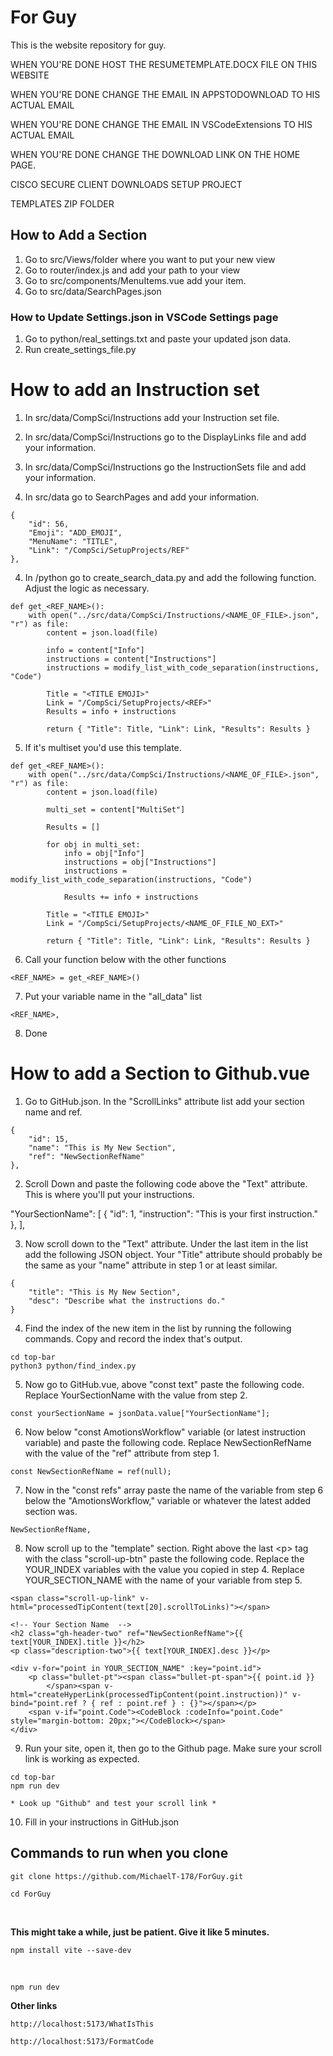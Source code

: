 # For Guy

This is the website repository for guy.

WHEN YOU'RE DONE HOST THE RESUMETEMPLATE.DOCX FILE ON THIS WEBSITE

WHEN YOU'RE DONE CHANGE THE EMAIL IN APPSTODOWNLOAD TO HIS ACTUAL EMAIL

WHEN YOU'RE DONE CHANGE THE EMAIL IN VSCodeExtensions TO HIS ACTUAL EMAIL

WHEN YOU'RE DONE CHANGE THE DOWNLOAD LINK ON THE HOME PAGE.

CISCO SECURE CLIENT DOWNLOADS SETUP PROJECT

TEMPLATES ZIP FOLDER

## How to Add a Section 

1. Go to src/Views/folder where you want to put your new view 
2. Go to router/index.js and add your path to your view 
3. Go to src/components/MenuItems.vue add your item.
4. Go to src/data/SearchPages.json

### How to Update Settings.json in VSCode Settings page

1. Go to python/real_settings.txt and paste your updated json data.
2. Run create_settings_file.py


# How to add an Instruction set

1. In src/data/CompSci/Instructions add your Instruction set file.

2. In src/data/CompSci/Instructions go to the DisplayLinks file and add your information.

3. In src/data/CompSci/Instructions go the InstructionSets file and add your information.

3. In src/data go to SearchPages and add your information.
```
{
    "id": 56,
    "Emoji": "ADD_EMOJI",
    "MenuName": "TITLE",
    "Link": "/CompSci/SetupProjects/REF"
},
```



4. In /python go to create_search_data.py and add the following function. Adjust the logic as necessary.

```
def get_<REF_NAME>():
	with open("../src/data/CompSci/Instructions/<NAME_OF_FILE>.json", "r") as file:
		content = json.load(file)

		info = content["Info"]
		instructions = content["Instructions"]
		instructions = modify_list_with_code_separation(instructions, "Code")

		Title = "<TITLE EMOJI>"
		Link = "/CompSci/SetupProjects/<REF>"
		Results = info + instructions

		return { "Title": Title, "Link": Link, "Results": Results }
```

5. If it's multiset you'd use this template.

```
def get_<REF_NAME>():
    with open("../src/data/CompSci/Instructions/<NAME_OF_FILE>.json", "r") as file:
        content = json.load(file)
		
        multi_set = content["MultiSet"]

        Results = []

        for obj in multi_set:
            info = obj["Info"]
            instructions = obj["Instructions"]
            instructions = modify_list_with_code_separation(instructions, "Code")

            Results += info + instructions

        Title = "<TITLE EMOJI>"
        Link = "/CompSci/SetupProjects/<NAME_OF_FILE_NO_EXT>"
        
        return { "Title": Title, "Link": Link, "Results": Results }
```

6. Call your function below with the other functions

```
<REF_NAME> = get_<REF_NAME>()
```

7. Put your variable name in the "all_data" list 

```
<REF_NAME>,
```

8. Done


# How to add a Section to Github.vue

1. Go to GitHub.json. In the "ScrollLinks" attribute list add your section name and ref.

```
{
    "id": 15,
    "name": "This is My New Section",
    "ref": "NewSectionRefName"
},
```

2. Scroll Down and paste the following code above the "Text" attribute. This is where you'll put your instructions.

"YourSectionName": [
    {
        "id": 1,
        "instruction": "This is your first instruction."
    },
],

3. Now scroll down to the "Text" attribute. Under the last item in the list add the following JSON object. Your "Title" attribute should probably be the same as your "name" attribute in step 1 or at least similar.

```
{
    "title": "This is My New Section",
    "desc": "Describe what the instructions do."
}
```

4. Find the index of the new item in the list by running the following commands. Copy and record the index that's output.

```
cd top-bar
python3 python/find_index.py
```

5. Now go to GitHub.vue, above \"const text\" paste the following code. Replace YourSectionName with the value from step 2.

```
const yourSectionName = jsonData.value["YourSectionName"];
```

6. Now below "const AmotionsWorkflow" variable (or latest instruction variable) and paste the following code. Replace NewSectionRefName with the value of the "ref" attribute from step 1.

```
const NewSectionRefName = ref(null);
```

7. Now in the "const refs" array paste the name of the variable from step 6 below the "AmotionsWorkflow," variable or whatever the latest added section was.

```
NewSectionRefName,
```

8. Now scroll up to the "template" section. Right above the last &lt;p&gt; tag with the class "scroll-up-btn" paste the following code. Replace the YOUR_INDEX variables with the value you copied in step 4. Replace YOUR_SECTION_NAME with the name of your variable from step 5.

```
<span class="scroll-up-link" v-html="processedTipContent(text[20].scrollToLinks)"></span>

<!-- Your Section Name  -->
<h2 class="gh-header-two" ref="NewSectionRefName">{{ text[YOUR_INDEX].title }}</h2>
<p class="description-two">{{ text[YOUR_INDEX].desc }}</p>

<div v-for="point in YOUR_SECTION_NAME" :key="point.id">
    <p class="bullet-pt"><span class="bullet-pt-span">{{ point.id }}
        </span><span v-html="createHyperLink(processedTipContent(point.instruction))" v-bind="point.ref ? { ref : point.ref } : {}"></span></p>
    <span v-if="point.Code"><CodeBlock :codeInfo="point.Code" style="margin-bottom: 20px;"></CodeBlock></span>
</div>
```

9. Run your site, open it, then go to the Github page. Make sure your scroll link is working as expected.

```
cd top-bar
npm run dev

* Look up "Github" and test your scroll link *
```

10. Fill in your instructions in GitHub.json














## Commands to run when you clone

```
git clone https://github.com/MichaelT-178/ForGuy.git
```

```
cd ForGuy
```
<br>

**This might take a while, just be patient. Give it like 5 minutes.**
```
npm install vite --save-dev
```

<br>

```
npm run dev
```



**Other links**

```
http://localhost:5173/WhatIsThis
```

```
http://localhost:5173/FormatCode
```